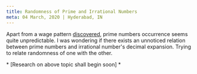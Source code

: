 ```yaml
---
title: Randomness of Prime and Irrational Numbers
meta: 04 March, 2020 | Hyderabad, IN
---
```


Apart from a wage pattern [discovered](https://www.quantamagazine.org/mathematicians-discover-prime-conspiracy-20160313/), prime numbers occurrence seems quite unpredictable. I was wondering if there exists an unnoticed relation between prime numbers and irrational number's decimal expansion. Trying to relate randomness of one with the other.

\* [Research on above topic shall begin soon] *

